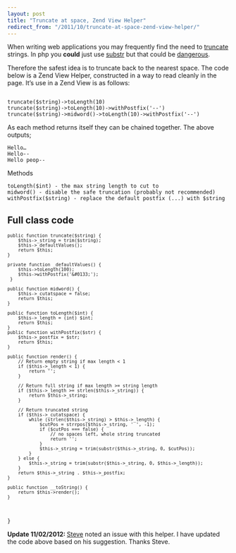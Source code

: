 ```yaml
---
layout: post
title: "Truncate at space, Zend View Helper"
redirect_from: "/2011/10/truncate-at-space-zend-view-helper/"
---
```


<p>When writing web applications you may frequently find the need to <a href="http://www.thefreedictionary.com/truncate" data-mce-href="http://www.thefreedictionary.com/truncate">truncate</a> strings. In php you <strong>could</strong> just use <a href="http://php.net/manual/en/function.substr.php" data-mce-href="http://php.net/manual/en/function.substr.php">substr</a> but that could be <a href="http://picchore.com/funny/carrots-glazed-with-what/" data-mce-href="http://picchore.com/funny/carrots-glazed-with-what/">dangerous</a>.</p>
<p>Therefore the safest idea is to truncate back to the nearest space. The code below is a Zend View Helper, constructed in a way to read cleanly in the page. It’s use in a Zend View is as follows:</p>
<pre><code><?$string = 'Hello People';>
<?=$this->truncate($string)->toLength(10)
<?=$this->truncate($string)->toLength(10)->withPostfix('--')
<?=$this->truncate($string)->midword()->toLength(10)->withPostfix('--')
</code></pre>

<p>As each method returns itself they can be chained together. The above outputs;</p>
<pre><code>Hello…
Hello--
Hello peop--</code></pre>

<p>Methods</p>
<pre><code>toLength($int) - the max string length to cut to
midword() - disable the safe truncation (probably not recommended) withPostfix($string) - replace the default postfix (...) with $string</code></pre>

<h2>Full class code</h2>
<pre><code><?php
class Zend_View_Helper_Truncate extends Zend_View_Helper_Abstract {
    private $_string;
    private $_length;
    private $_postfix;
    private $_cutatspace = true;

    public function truncate($string) {
        $this->_string = trim($string);
        $this->_defaultValues();
        return $this;
    }

    private function _defaultValues() {
        $this->toLength(100);
        $this->withPostfix('&#0133;');
     }

    public function midword() {
        $this->_cutatspace = false;
        return $this;
    }

    public function toLength($int) {
        $this->_length = (int) $int;
        return $this;
    }
    public function withPostfix($str) {
        $this->_postfix = $str;
        return $this;
    }

    public function render() {
        // Return empty string if max length < 1
        if ($this->_length < 1) {
            return '';
        }

        // Return full string if max length >= string length
        if ($this->_length >= strlen($this->_string)) {
            return $this->_string;
        }

        // Return truncated string
        if ($this->_cutatspace) {
            while (strlen($this->_string) > $this->_length) {
                $cutPos = strrpos($this->_string, ' ', -1);
                if ($cutPos === false) {
                    // no spaces left, whole string truncated
                    return '';
                }
                $this->_string = trim(substr($this->_string, 0, $cutPos));
            }
        } else {
            $this->_string = trim(substr($this->_string, 0, $this->_length));
        }
        return $this->_string . $this->_postfix;
    }

    public function __toString() {
        return $this->render();
    }
}</code></pre>
<p><strong>Update 11/02/2012: </strong><a href="http://www.monkeyhybrid.com/" title="Steve">Steve</a> noted an issue with this helper. I have updated the code above based on his suggestion. Thanks Steve.</p>
